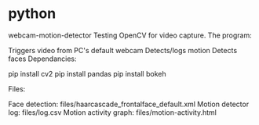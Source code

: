 # python

webcam-motion-detector
Testing OpenCV for video capture. The program:

Triggers video from PC's default webcam
Detects/logs motion
Detects faces
Dependancies:

pip install cv2
pip install pandas
pip install bokeh

Files:

Face detection: files/haarcascade_frontalface_default.xml
Motion detector log: files/log.csv
Motion activity graph: files/motion-activity.html

